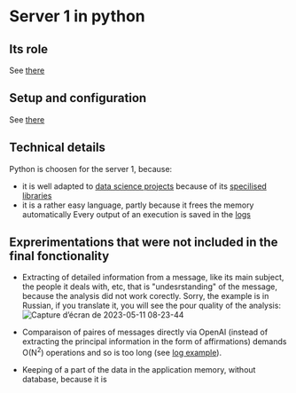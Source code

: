 # Server 1 in python
## Its role
See [there](https://github.com/akostrik/stage_telegram/tree/main#the-same-scheme-of-the-appication-in-english)
  
## Setup and configuration
See [there](https://github.com/akostrik/stage_telegram/tree/main#setup-and-configuration)

## Technical details
Python is choosen for the server 1, because:
- it is well adapted to [data science projects](https://en.wikipedia.org/wiki/Data_science) because of its [specilised libraries](https://datascientest.com/top-10-des-librairies-python-pour-un-data-scientist)
- it is a rather easy language, partly because it frees the memory automatically
Every output of an execution is saved in the [logs](https://github.com/akostrik/stage_telegram/tree/main/server1/log)

## Exprerimentations that were not included in the final fonctionality
- Extracting of detailed information from a message, like its main subject, the people it deals with, etc, that is "undesrstanding" of the message, because the analysis did not work corectly. Sorry, the example is in Russian, if you translate it, you will see the pour quality of the analysis:
![Capture d’écran de 2023-05-11 08-23-44](https://github.com/akostrik/stage_telegram/assets/22834202/9176b2d8-a75b-4335-8a97-80e82197579a)

- Comparaison of paires of messages directly via OpenAI (instead of extracting the principal information in the form of affirmations) demands O(N<sup>2</sup>) operations and so is too long (see [log example](https://github.com/akostrik/stage_telegram/blob/main/server1/log/log_2023_09_28_18h08%20ERROR%20LIMITE%20GPT4.txt)).
- Keeping of a part of the data in the application memory, without database, because it is 
